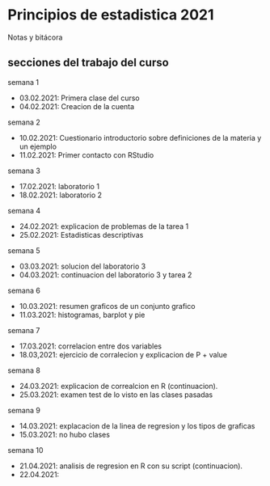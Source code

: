 # Principios de estadistica 2021
Notas y bitácora
## secciones del trabajo del curso 

semana 1
+ 03.02.2021: Primera clase del curso 
+ 04.02.2021: Creacion de la cuenta 

semana 2
+ 10.02.2021: Cuestionario introductorio sobre definiciones de la materia y un ejemplo
+ 11.02.2021: Primer contacto con RStudio


semana 3 
+ 17.02.2021: laboratorio 1 
+ 18.02.2021: laboratorio 2 

semana 4
+ 24.02.2021: explicacion de problemas de la tarea 1 
+ 25.02.2021: Estadisticas descriptivas 

semana 5 
+ 03.03.2021: solucion del laboratorio 3
+ 04.03.2021: continuacion del laboratorio 3 y tarea 2

semana 6
+ 10.03.2021: resumen graficos de un conjunto grafico
+ 11.03.2021: histogramas, barplot y pie

semana 7
+ 17.03.2021: correlacion entre dos variables
+ 18.03,2021: ejercicio de corralecion y explicacion de P + value

semana 8 
+ 24.03.2021: explicacion de correalcion en R (continuacion).
+ 25.03.2021: examen test de lo visto en las clases pasadas

semana 9
+ 14.03.2021: explacacion de la linea de regresion y los tipos de graficas 
+ 15.03.2021: no hubo clases

semana 10 
+ 21.04.2021: analisis de regresion en R con su script (continuacion).
+ 22.04.2021: 
